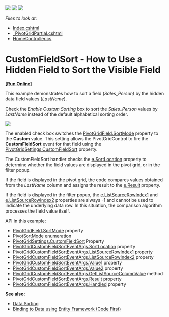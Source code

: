 <!-- default badges list -->
![](https://img.shields.io/endpoint?url=https://codecentral.devexpress.com/api/v1/VersionRange/196422536/19.1.4%2B)
[![](https://img.shields.io/badge/Open_in_DevExpress_Support_Center-FF7200?style=flat-square&logo=DevExpress&logoColor=white)](https://supportcenter.devexpress.com/ticket/details/T828638)
[![](https://img.shields.io/badge/📖_How_to_use_DevExpress_Examples-e9f6fc?style=flat-square)](https://docs.devexpress.com/GeneralInformation/403183)
<!-- default badges end -->
*Files to look at*:

* [Index.cshtml](./CS/DXWebApplication19/Views/Home/Index.cshtml)
* [_PivotGridPartial.cshtml](./CS/DXWebApplication19/Views/Home/_PivotGridPartial.cshtml)
* [HomeController.cs](./CS/DXWebApplication19/Controllers/HomeController.cs)

# CustomFieldSort - How to Use a Hidden Field to Sort the Visible Field
<!-- run online -->
**[[Run Online]](https://codecentral.devexpress.com/196422536/)**
<!-- run online end -->

This example demonstrates how to sort a field (_Sales_Person)_ by the hidden data field values (_LastName_).

Check the _Enable Custom Sorting_ box to sort the _Sales_Person_ values by _LastName_ instead of the default alphabetical sorting order.

![](./images/screenshot.png)

The enabled check box switches the [PivotGridField.SortMode](https://docs.devexpress.com/CoreLibraries/DevExpress.XtraPivotGrid.PivotGridFieldBase.SortMode) property to the **Custom** value. This setting allows the PivotGridControl to fire the **CustomFieldSort** event for that field using the [PivotGridSettings.CustomFieldSort](https://docs.devexpress.com/AspNet/DevExpress.Web.Mvc.PivotGridSettings.CustomFieldSort) property.

The CustomFieldSort handler checks the [e.SortLocation](https://docs.devexpress.com/AspNet/DevExpress.Web.ASPxPivotGrid.PivotGridCustomFieldSortEventArgs.SortLocation) property to determine whether the field values are displayed in the pivot grid, or in the filter popup. 

If the field is displayed in the pivot grid, the code compares values obtained from the _LastName_ column and assigns the result to the [e.Result](https://docs.devexpress.com/AspNet/DevExpress.Web.ASPxPivotGrid.PivotGridCustomFieldSortEventArgs.Result) property.


If the field is displayed in the filter popup, the [e.ListSourceRowIndex1](https://docs.devexpress.com/AspNet/DevExpress.Web.ASPxPivotGrid.PivotGridCustomFieldSortEventArgs.ListSourceRowIndex1) and [e.ListSourceRowIndex2](https://docs.devexpress.com/AspNet/DevExpress.Web.ASPxPivotGrid.PivotGridCustomFieldSortEventArgs.ListSourceRowIndex2) properties are always -1 and cannot be used to indicate the underlying data row. In this situation, the comparison algorithm processes the field value itself.

API in this example:

* [PivotGridField.SortMode](https://docs.devexpress.com/CoreLibraries/DevExpress.XtraPivotGrid.PivotGridFieldBase.SortMode) property
* [PivotSortMode](https://docs.devexpress.com/CoreLibraries/DevExpress.XtraPivotGrid.PivotSortMode) enumeration
* [PivotGridSettings.CustomFieldSort](https://docs.devexpress.com/AspNet/DevExpress.Web.Mvc.PivotGridSettings.CustomFieldSort) Property
* [PivotGridCustomFieldSortEventArgs.SortLocation](https://docs.devexpress.com/AspNet/DevExpress.Web.ASPxPivotGrid.PivotGridCustomFieldSortEventArgs.SortLocation) property
* [PivotGridCustomFieldSortEventArgs.ListSourceRowIndex1](https://docs.devexpress.com/AspNet/DevExpress.Web.ASPxPivotGrid.PivotGridCustomFieldSortEventArgs.ListSourceRowIndex1) property
* [PivotGridCustomFieldSortEventArgs.ListSourceRowIndex2](https://docs.devexpress.com/AspNet/DevExpress.Web.ASPxPivotGrid.PivotGridCustomFieldSortEventArgs.ListSourceRowIndex2) property
* [PivotGridCustomFieldSortEventArgs.Value1](https://docs.devexpress.com/AspNet/DevExpress.Web.ASPxPivotGrid.PivotGridCustomFieldSortEventArgs.Value1) property
* [PivotGridCustomFieldSortEventArgs.Value2](https://docs.devexpress.com/AspNet/DevExpress.Web.ASPxPivotGrid.PivotGridCustomFieldSortEventArgs.Value2) property
* [PivotGridCustomFieldSortEventArgs.GetListSourceColumnValue](https://docs.devexpress.com/AspNet/DevExpress.Web.ASPxPivotGrid.PivotGridCustomFieldSortEventArgs.GetListSourceColumnValue(System.Int32-System.String)) method
* [PivotGridCustomFieldSortEventArgs.Result](https://docs.devexpress.com/AspNet/DevExpress.Web.ASPxPivotGrid.PivotGridCustomFieldSortEventArgs.Result) property
* [PivotGridCustomFieldSortEventArgs.Handled](https://docs.devexpress.com/AspNet/DevExpress.Web.ASPxPivotGrid.PivotGridCustomFieldSortEventArgs.Handled) property

**See also:**

* [Data Sorting](https://docs.devexpress.com/AspNet/7276/)
* [Binding to Data using Entity Framework (Code First)](https://docs.devexpress.com/AspNet/18054/asp.net-mvc-extensions/pivot-grid/binding-to-data/binding-to-data-using-entity-framework-code-first)
